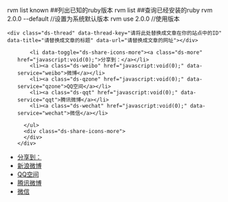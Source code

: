 rvm list known ##列出已知的ruby版本
rvm list  ##查询已经安装的ruby
rvm 2.0.0 --default //设置为系统默认版本
rvm use 2.0.0 //使用版本


<!-- 多说评论框 start -->
	<div class="ds-thread" data-thread-key="请将此处替换成文章在你的站点中的ID" data-title="请替换成文章的标题" data-url="请替换成文章的网址"></div>
<!-- 多说评论框 end -->
<!-- 多说公共JS代码 start (一个网页只需插入一次) -->
<script type="text/javascript">
var duoshuoQuery = {short_name:"wuyanfei"};
	(function() {
		var ds = document.createElement('script');
		ds.type = 'text/javascript';ds.async = true;
		ds.src = (document.location.protocol == 'https:' ? 'https:' : 'http:') + '//static.duoshuo.com/embed.unstable.js';
		ds.charset = 'UTF-8';
		(document.getElementsByTagName('head')[0] 
		 || document.getElementsByTagName('body')[0]).appendChild(ds);
	})();
	</script>
<!-- 多说公共JS代码 end -->

<div class="ds-share flat" data-thread-key="此处请替换为当前文章的thread-key" data-title="此处请替换为分享时显示的标题" data-images="此处请替换为分享时显示的图片的链接地址" data-content="此处请替换为分享时显示的内容" data-url="此处请替换为分享时显示的链接地址">
    <div class="ds-share-inline">
      <ul  class="ds-share-icons-16">
      	
      	<li data-toggle="ds-share-icons-more"><a class="ds-more" href="javascript:void(0);">分享到：</a></li>
        <li><a class="ds-weibo" href="javascript:void(0);" data-service="weibo">微博</a></li>
        <li><a class="ds-qzone" href="javascript:void(0);" data-service="qzone">QQ空间</a></li>
        <li><a class="ds-qqt" href="javascript:void(0);" data-service="qqt">腾讯微博</a></li>
        <li><a class="ds-wechat" href="javascript:void(0);" data-service="wechat">微信</a></li>
      	
      </ul>
      <div class="ds-share-icons-more">
      </div>
    </div>
 </div>
 
 <div id="ds-share" class="">
<div id="ds-reset" class="ds-share-inline">
<div class="ds-share-icons-16">
<ds-share-icons services="weibo,qzone,qqt,wechat" size="16" flat="" showtoggle="true">
<ul class="ds-share-icons-16"><li><a class="ds-more" href="javascript:void(0);">
分享到：</a><iframe id="tmp_downloadhelper_iframe" style="display: none;"></iframe></li><li>
<a href="javascript:void(0);" class="ds-weibo " data-service="weibo">新浪微博 </a></li><li><a href="javascript:void(0);" class="ds-qzone " data-service="qzone">QQ空间 </a></li><li><a href="javascript:void(0);" class="ds-qqt " data-service="qqt">腾讯微博 </a></li><li><a href="javascript:void(0);" class="ds-wechat " data-service="wechat">微信 </a></li></ul></ds-share-icons></div><div class="ds-share-icons-more" style="display: none;"><div class="ds-share-icons"><div class="ds-share-icons-inner"><ds-share-icons><ul class="ds-share-icons-16"><li><a href="javascript:void(0);" class="ds-weibo " data-service="weibo">新浪微博 </a></li><li><a href="javascript:void(0);" class="ds-qzone " data-service="qzone">QQ空间 </a></li><li><a href="javascript:void(0);" class="ds-sohu " data-service="sohu">搜狐微博 </a></li><li><a href="javascript:void(0);" class="ds-renren " data-service="renren">人人网 </a></li><li><a href="javascript:void(0);" class="ds-netease " data-service="netease">网易微博 </a></li><li><a href="javascript:void(0);" class="ds-qqt " data-service="qqt">腾讯微博 </a></li><li><a href="javascript:void(0);" class="ds-kaixin " data-service="kaixin">开心网 </a></li><li><a href="javascript:void(0);" class="ds-douban " data-service="douban">豆瓣网 </a></li><li><a href="javascript:void(0);" class="ds-qq " data-service="qq">QQ </a></li><li><a href="javascript:void(0);" class="ds-meilishuo " data-service="meilishuo">美丽说 </a></li><li><a href="javascript:void(0);" class="ds-mogujie " data-service="mogujie">蘑菇街 </a></li><li><a href="javascript:void(0);" class="ds-baidu " data-service="baidu">百度 </a></li><li><a href="javascript:void(0);" class="ds-taobao " data-service="taobao">淘宝 </a></li><li><a href="javascript:void(0);" class="ds-google " data-service="google">谷歌 </a></li><li><a href="javascript:void(0);" class="ds-wechat " data-service="wechat">微信 </a></li><li><a href="javascript:void(0);" class="ds-diandian " data-service="diandian">点点网 </a></li><li><a href="javascript:void(0);" class="ds-huaban " data-service="huaban">花瓣网 </a></li><li><a href="javascript:void(0);" class="ds-duitang " data-service="duitang">堆糖 </a></li><li><a href="javascript:void(0);" class="ds-youdao " data-service="youdao">有道云笔记 </a></li><li><a href="javascript:void(0);" class="ds-pengyou " data-service="pengyou">朋友网 </a></li><li><a href="javascript:void(0);" class="ds-facebook " data-service="facebook">Facebook </a></li><li><a href="javascript:void(0);" class="ds-twitter " data-service="twitter">Twitter </a></li><li><a href="javascript:void(0);" class="ds-linkedin " data-service="linkedin">Linkedin </a></li><li><a href="javascript:void(0);" class="ds-msn " data-service="msn">MSN </a></li></ul></ds-share-icons></div><div class="ds-share-icons-footer">多说分享插件</div></div></div><ds-bubble><div id="ds-bubble" style="display: none"><div class="ds-bubble-content" id="dsBubbleContent">
</div><div class="ds-arrow ds-arrow-down ds-arrow-border"></div><div class="ds-arrow ds-arrow-down"></div></div></ds-bubble></div></div>
